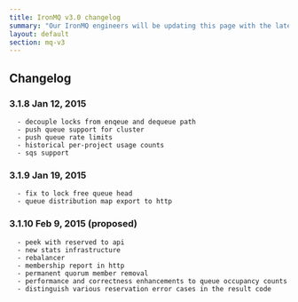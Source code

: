 ```yaml
---
title: IronMQ v3.0 changelog
summary: "Our IronMQ engineers will be updating this page with the latest major and minor changes to the api and behavior"
layout: default
section: mq-v3
---
```

<p class="subtitle">

</p>

<h2>Changelog</h2>

### 3.1.8  Jan 12, 2015
      - decouple locks from enqeue and dequeue path
      - push queue support for cluster
      - push queue rate limits
      - historical per-project usage counts
      - sqs support
### 3.1.9  Jan 19, 2015
      - fix to lock free queue head
      - queue distribution map export to http
### 3.1.10 Feb 9, 2015 (proposed)
      - peek with reserved to api
      - new stats infrastructure
      - rebalancer
      - membership report in http
      - permanent quorum member removal
      - performance and correctness enhancements to queue occupancy counts
      - distinguish various reservation error cases in the result code